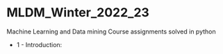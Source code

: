 # MLDM_Winter_2022_23
Machine Learning and Data mining Course assignments solved in python


* 1 - Introduction:
